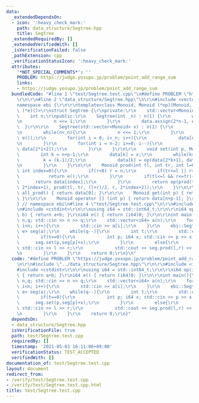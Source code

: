 ```yaml
---
data:
  _extendedDependsOn:
  - icon: ':heavy_check_mark:'
    path: data_structure/Segtree.hpp
    title: Segtree
  _extendedRequiredBy: []
  _extendedVerifiedWith: []
  _isVerificationFailed: false
  _pathExtension: cpp
  _verificationStatusIcon: ':heavy_check_mark:'
  attributes:
    '*NOT_SPECIAL_COMMENTS*': ''
    PROBLEM: https://judge.yosupo.jp/problem/point_add_range_sum
    links:
    - https://judge.yosupo.jp/problem/point_add_range_sum
  bundledCode: "#line 1 \"test/Segtree.test.cpp\"\n#define PROBLEM \"https://judge.yosupo.jp/problem/point_add_range_sum\"\
    \r\n\r\n#line 2 \"data_structure/Segtree.hpp\"\n\r\n#include <vector>\r\n\r\n\
    namespace ebi {\r\n\r\ntemplate<class Monoid, Monoid (*op)(Monoid, Monoid), Monoid\
    \ (*e)()>\r\nstruct Segtree {\r\nprivate:\r\n    std::vector<Monoid> data;\r\n\
    \    int n;\r\npublic:\r\n    Segtree(int _n) : n(1) {\r\n        while(n<_n){\r\
    \n            n <<= 1;\r\n        }\r\n        data.assign(2*n-1, e());\r\n  \
    \  }\r\n\r\n    Segtree(std::vector<Monoid> v) : n(1) {\r\n        int _n = v.size();\r\
    \n        while(n<_n){\r\n            n <<= 1;\r\n        }\r\n        data.assign(2*n-1,\
    \ e());\r\n        for(int i = 0; i<_n; i++){\r\n            data[n+i-1] = v[i];\r\
    \n        }\r\n        for(int i = n-2; i>=0; i--){\r\n            data[i] = op(data[2*i+1],\
    \ data[2*i+2]);\r\n        }\r\n    }\r\n\r\n    void set(int p, Monoid x){\r\n\
    \        int k = n+p-1;\r\n        data[k] = x;\r\n        while(k>0){\r\n   \
    \         k = (k-1)/2;\r\n            data[k] = op(data[2*k+1], data[2*k+2]);\r\
    \n        }\r\n    }\r\n\r\n    Monoid prod(int tl, int tr, int l=0, int r=-1,\
    \ int index=0){\r\n        if(r<0) r = n;\r\n        if(tr<=l || r<=tl){\r\n \
    \           return e();\r\n        }\r\n        if(tl<=l && r<=tr){\r\n      \
    \      return data[index];\r\n        }\r\n        return op(prod(tl, tr, l, (l+r)/2,\
    \ 2*index+1), prod(tl, tr, (l+r)/2, r, 2*index+2));\r\n    }\r\n\r\n    Monoid\
    \ all_prod() { return data[0]; }\r\n\r\n    Monoid get(int p) { return data[n+p-1];\
    \ }\r\n\r\n    Monoid operator [] (int p) { return data[n+p-1]; }\r\n};\r\n\r\n\
    } // namespace ebi\n#line 4 \"test/Segtree.test.cpp\"\n\r\n#include <iostream>\r\
    \n#include <cstdint>\r\n\r\nusing i64 = std::int64_t;\r\n\r\ni64 op(i64 a, i64\
    \ b) { return a+b; }\r\ni64 e() { return (i64)0; }\r\n\r\nint main(){\r\n    int\
    \ n,q; std::cin >> n >> q;\r\n    std::vector<i64> a(n);\r\n    for(int i = 0;\
    \ i<n; i++){\r\n        std::cin >> a[i];\r\n    }\r\n    ebi::Segtree<i64, op,\
    \ e> seg(a);\r\n    while(q--){\r\n        int t;\r\n        std::cin >> t;\r\n\
    \        if(t==0){\r\n            int p; i64 x; std::cin >> p >> x;\r\n      \
    \      seg.set(p,seg[p]+x);\r\n        }\r\n        else{\r\n            int l,r;\
    \ std::cin >> l >> r;\r\n            std::cout << seg.prod(l,r) << std::endl;\r\
    \n        }\r\n    }\r\n    return 0;\r\n}\n"
  code: "#define PROBLEM \"https://judge.yosupo.jp/problem/point_add_range_sum\"\r\
    \n\r\n#include \"../data_structure/Segtree.hpp\"\r\n\r\n#include <iostream>\r\n\
    #include <cstdint>\r\n\r\nusing i64 = std::int64_t;\r\n\r\ni64 op(i64 a, i64 b)\
    \ { return a+b; }\r\ni64 e() { return (i64)0; }\r\n\r\nint main(){\r\n    int\
    \ n,q; std::cin >> n >> q;\r\n    std::vector<i64> a(n);\r\n    for(int i = 0;\
    \ i<n; i++){\r\n        std::cin >> a[i];\r\n    }\r\n    ebi::Segtree<i64, op,\
    \ e> seg(a);\r\n    while(q--){\r\n        int t;\r\n        std::cin >> t;\r\n\
    \        if(t==0){\r\n            int p; i64 x; std::cin >> p >> x;\r\n      \
    \      seg.set(p,seg[p]+x);\r\n        }\r\n        else{\r\n            int l,r;\
    \ std::cin >> l >> r;\r\n            std::cout << seg.prod(l,r) << std::endl;\r\
    \n        }\r\n    }\r\n    return 0;\r\n}"
  dependsOn:
  - data_structure/Segtree.hpp
  isVerificationFile: true
  path: test/Segtree.test.cpp
  requiredBy: []
  timestamp: '2021-05-03 16:11:06+09:00'
  verificationStatus: TEST_ACCEPTED
  verifiedWith: []
documentation_of: test/Segtree.test.cpp
layout: document
redirect_from:
- /verify/test/Segtree.test.cpp
- /verify/test/Segtree.test.cpp.html
title: test/Segtree.test.cpp
---
```

